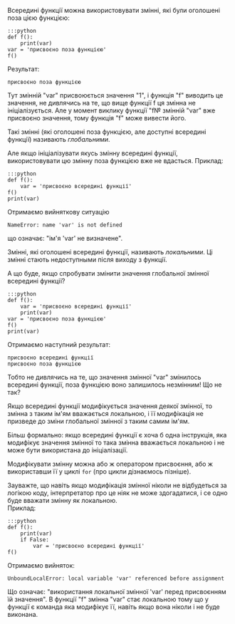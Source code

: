 Всередині функції можна використовувати змінні,
які були оголошені поза цією функцією:

	:::python
	def f():
		print(var)
	var = 'присвоєно поза функцією'
	f()
	
Результат:

	присвоєно поза функцією
	
Тут змінній "var" присвоюється значення "1", 
і функція "f" виводить це значення, не дивлячись на те, 
що вище функції f ця змінна не ініціалізується. 
Але у момент виклику функції "f№ змінній "var" 
вже присвоєно значення, 
тому функція "f" може вивести його.

Такі змінні (які оголошені поза функцією, 
але доступні всередині функції) 
називають *глобальними*.

Але якщо ініціалізувати якусь змінну 
всередині функції, 
використовувати цю змінну 
поза функцією вже не вдасться. 
Приклад:

	:::python
	def f():
		var = 'присвоєно всередині функції'
	f()
	print(var)

Отримаємо вийняткову ситуацію

	NameError: name 'var' is not defined
	
що означає: "ім'я 'var' не визначене".

Змінні, які оголошені всередині функції, 
називають *локальними*. 
Ці змінні стають недоступными після виходу з функції.

А що буде, якщо спробувати змінити значення 
глобальної змінної всередині функції?

	:::python
	def f():
		var = 'присвоєно всередині функції'
		print(var)
	var = 'присвоєно поза функцією'
	f()
	print(var)

Отримаємо наступний результат:

	присвоєно всередині функції
	присвоєно поза функцією
 
Тобто не дивлячись на те, 
що значення змінної "var" змінилось всередині функції, 
поза функцією воно залишилось незмінним! 
Що не так?

Якщо всередині функції модифікується значення деякої змінної,
то змінна з таким ім'ям вважається локальною,
і її модифікація не призведе до зміни глобальної змінної
з таким самим ім'ям.

Більш формально: 
якщо всередині функції 
є хоча б одна інструкція, 
яка модифікує значення змінної
то така змінна вважається локальною
і не може бути використана до ініціалізації.

Модифікувати змінну можна або ж оператором присвоєння,
або ж використавши її у циклі `for` (про цикли дізнаємось пізніше).

Зауважте, що навіть якщо модифікація змінної
ніколи не відбудеться за логікою коду,
інтерпретатор про це ніяк не може здогадатися,
і се одно буде вважати змінну як локальною.  
Приклад:

	:::python
	def f():
		print(var)
		if False:
			var = 'присвоєно всередині функції'
	f()

Отримаємо вийняток: 

	UnboundLocalError: local variable 'var' referenced before assignment

Що означає: "використання локальної змінної 'var' перед присвоєнням їй значення".
В функції "f" 
змінна "var" стає локальною тому
що у функції є команда 
яка модифікує її,
навіть якщо вона ніколи і не буде виконана.

